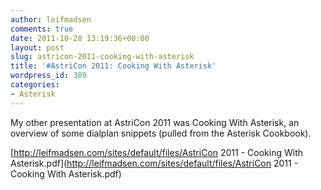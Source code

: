 ```yaml
---
author: leifmadsen
comments: true
date: 2011-10-28 13:19:36+00:00
layout: post
slug: astricon-2011-cooking-with-asterisk
title: '#AstriCon 2011: Cooking With Asterisk'
wordpress_id: 389
categories:
- Asterisk
---
```


My other presentation at AstriCon 2011 was Cooking With Asterisk, an overview of some dialplan snippets (pulled from the Asterisk Cookbook).

[http://leifmadsen.com/sites/default/files/AstriCon 2011 - Cooking With Asterisk.pdf](http://leifmadsen.com/sites/default/files/AstriCon 2011 - Cooking With Asterisk.pdf)
